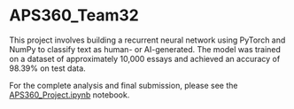 # APS360_Team32

This project involves building a recurrent neural network using PyTorch and NumPy to classify text as human- or AI-generated. The model was trained on a dataset of approximately 10,000 essays and achieved an accuracy of 98.39% on test data.

For the complete analysis and final submission, please see the [APS360_Project.ipynb](APS360_Project.ipynb) notebook.
